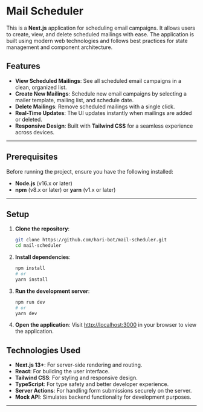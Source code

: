 # Mail Scheduler

This is a **Next.js** application for scheduling email campaigns. It allows users to create, view, and delete scheduled mailings with ease. The application is built using modern web technologies and follows best practices for state management and component architecture.

## Features

- **View Scheduled Mailings**: See all scheduled email campaigns in a clean, organized list.
- **Create New Mailings**: Schedule new email campaigns by selecting a mailer template, mailing list, and schedule date.
- **Delete Mailings**: Remove scheduled mailings with a single click.
- **Real-Time Updates**: The UI updates instantly when mailings are added or deleted.
- **Responsive Design**: Built with **Tailwind CSS** for a seamless experience across devices.

---

## Prerequisites

Before running the project, ensure you have the following installed:

- **Node.js** (v16.x or later)
- **npm** (v8.x or later) or **yarn** (v1.x or later)

---

## Setup

1. **Clone the repository**:

   ```bash
   git clone https://github.com/hari-bot/mail-scheduler.git
   cd mail-scheduler
   ```

2. **Install dependencies**:

   ```bash
   npm install
   # or
   yarn install
   ```

3. **Run the development server**:

   ```bash
   npm run dev
   # or
   yarn dev
   ```

4. **Open the application**:
   Visit [http://localhost:3000](http://localhost:3000) in your browser to view the application.

## Technologies Used

- **Next.js 13+**: For server-side rendering and routing.
- **React**: For building the user interface.
- **Tailwind CSS**: For styling and responsive design.
- **TypeScript**: For type safety and better developer experience.
- **Server Actions**: For handling form submissions securely on the server.
- **Mock API**: Simulates backend functionality for development purposes.

---
